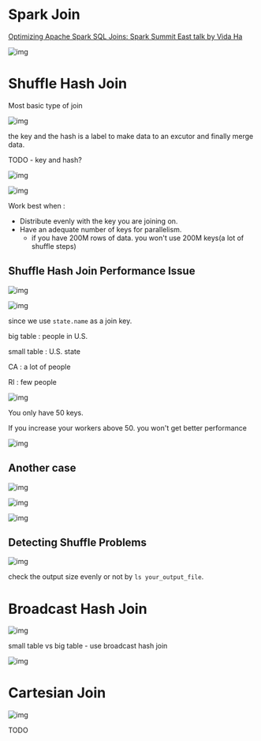 # Spark Join
[Optimizing Apache Spark SQL Joins: Spark Summit East talk by Vida Ha](https://www.youtube.com/watch?v=fp53QhSfQcI)

![img](assets/sparkjoin_1.png)

# Shuffle Hash Join

Most basic type of join

![img](assets/sparkjoin_2.png)

the key and the hash is a label to make data to an excutor and finally merge data.

TODO - key and hash?

![img](assets/sparkjoin_3.png)

![img](assets/sparkjoin_4.png)

Work best when : 

* Distribute evenly with the key you are joining on.
* Have an adequate number of keys for parallelism.
  * if you have 200M rows of data. you won't use 200M keys(a lot of shuffle steps)

## Shuffle Hash Join Performance Issue

![img](assets/sparkjoin_6.png)

![img](assets/sparkjoin_5.png)

since we use `state.name` as a join key.

big table : people in U.S.

small table : U.S. state

CA : a lot of people

RI : few people

![img](assets/sparkjoin_7.png)

You only have 50 keys.

If you increase your workers above 50. you won't get better performance

![img](assets/sparkjoin_8.png)

## Another case

![img](assets/sparkjoin_9.png)

![img](assets/sparkjoin_10.png)

![img](assets/sparkjoin_11.png)

## Detecting Shuffle Problems

![img](assets/sparkjoin_12.png)

check the output size evenly or not by `ls your_output_file`.

# Broadcast Hash Join

![img](assets/sparkjoin_13.png)

small table vs big table - use broadcast hash join 

![img](assets/sparkjoin_14.png)

# Cartesian Join

![img](assets/sparkjoin_15.png)

TODO